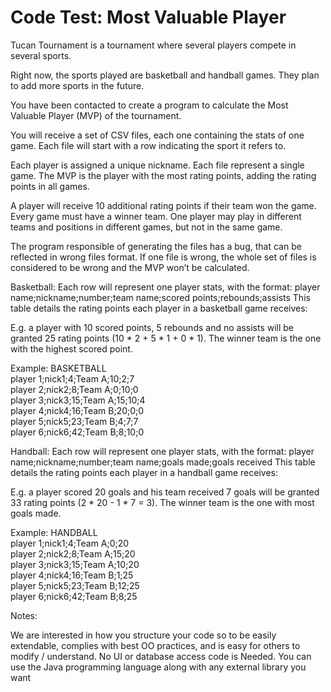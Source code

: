 # Code Test: Most Valuable Player


Tucan Tournament is a tournament where several players compete in several sports. 

Right now, the sports played are basketball and handball games. They plan to add more sports in the future.

You have been contacted to create a program to calculate the Most Valuable Player (MVP) of
the tournament.

You will receive a set of CSV files, each one containing the stats of one game. Each file will start
with a row indicating the sport it refers to.

Each player is assigned a unique nickname.
Each file represent a single game.
The MVP is the player with the most rating points, adding the rating points in all games.

A player will receive 10 additional rating points if their team won the game.
Every game must have a winner team.
One player may play in different teams and positions in different games, but not in the same
game.

The program responsible of generating the files has a bug, that can be reflected in wrong files
format. If one file is wrong, the whole set of files is considered to be wrong and the MVP won’t
be calculated.

Basketball:
Each row will represent one player stats, with the format:
player name;nickname;number;team name;scored points;rebounds;assists
This table details the rating points each player in a basketball game receives:

E.g. a player with 10 scored points, 5 rebounds and no assists will be granted
25 rating points (10 * 2 + 5 * 1 + 0 * 1).
The winner team is the one with the highest scored point.

Example:
BASKETBALL  
player 1;nick1;4;Team A;10;2;7  
player 2;nick2;8;Team A;0;10;0  
player 3;nick3;15;Team A;15;10;4  
player 4;nick4;16;Team B;20;0;0  
player 5;nick5;23;Team B;4;7;7  
player 6;nick6;42;Team B;8;10;0  

Handball:
Each row will represent one player stats, with the format:
player name;nickname;number;team name;goals made;goals received
This table details the rating points each player in a handball game receives:

E.g. a player scored 20 goals and his team received 7 goals will be granted 33 rating
points (2 * 20 - 1 * 7 = 3).
The winner team is the one with most goals made.

Example:
HANDBALL  
player 1;nick1;4;Team A;0;20  
player 2;nick2;8;Team A;15;20  
player 3;nick3;15;Team A;10;20  
player 4;nick4;16;Team B;1;25  
player 5;nick5;23;Team B;12;25  
player 6;nick6;42;Team B;8;25  

Notes:

We are interested in how you structure your code so to be easily extendable, complies with best
OO practices, and is easy for others to modify / understand. No UI or database access code is
Needed.
You can use the Java programming language along with any external library you want
